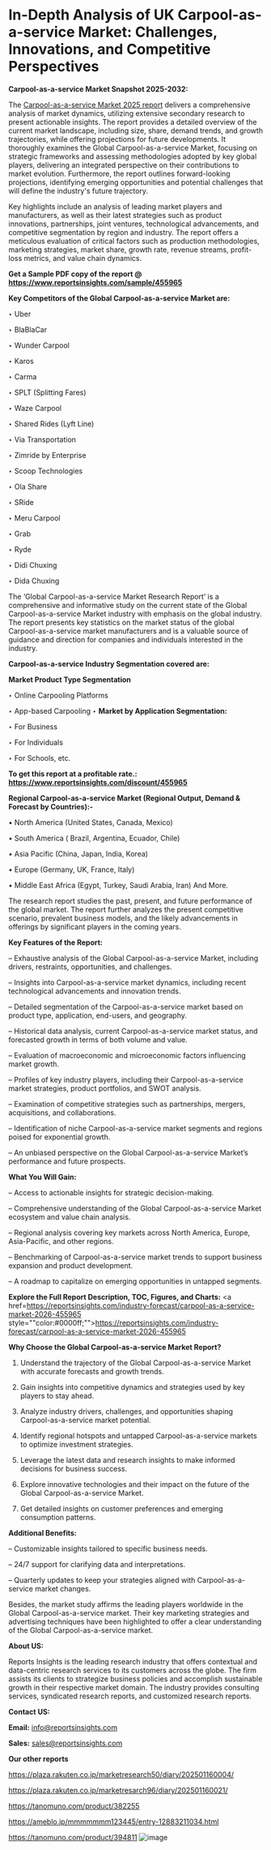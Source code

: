 # In-Depth Analysis of UK Carpool-as-a-service Market: Challenges, Innovations, and Competitive Perspectives

<strong>Carpool-as-a-service Market Snapshot 2025-2032:</strong>

The <a href=https://www.reportsinsights.com/sample/455965>Carpool-as-a-service Market 2025 report</a> delivers a comprehensive analysis of market dynamics, utilizing extensive secondary research to present actionable insights. The report provides a detailed overview of the current market landscape, including size, share, demand trends, and growth trajectories, while offering projections for future developments. It thoroughly examines the Global Carpool-as-a-service Market, focusing on strategic frameworks and assessing methodologies adopted by key global players, delivering an integrated perspective on their contributions to market evolution. Furthermore, the report outlines forward-looking projections, identifying emerging opportunities and potential challenges that will define the industry's future trajectory.

Key highlights include an analysis of leading market players and manufacturers, as well as their latest strategies such as product innovations, partnerships, joint ventures, technological advancements, and competitive segmentation by region and industry. The report offers a meticulous evaluation of critical factors such as production methodologies, marketing strategies, market share, growth rate, revenue streams, profit-loss metrics, and value chain dynamics.

<strong>Get a Sample PDF copy of the report @ <a href=https://www.reportsinsights.com/sample/455965 style=color:#0000ff;>https://www.reportsinsights.com/sample/455965</a></strong>

<strong>Key Competitors of the Global Carpool-as-a-service Market are:</strong>

‣ Uber

‣ BlaBlaCar

‣ Wunder Carpool

‣ Karos

‣ Carma

‣ SPLT (Splitting Fares)

‣ Waze Carpool

‣ Shared Rides (Lyft Line)

‣ Via Transportation

‣ Zimride by Enterprise

‣ Scoop Technologies

‣ Ola Share

‣ SRide

‣ Meru Carpool

‣ Grab

‣ Ryde

‣ Didi Chuxing

‣ Dida Chuxing

The ‘Global Carpool-as-a-service Market Research Report’ is a comprehensive and informative study on the current state of the Global Carpool-as-a-service Market industry with emphasis on the global industry. The report presents key statistics on the market status of the global Carpool-as-a-service market manufacturers and is a valuable source of guidance and direction for companies and individuals interested in the industry.

<strong>Carpool-as-a-service Industry Segmentation covered are:</strong>

<strong>Market Product Type Segmentation</strong>

‣ Online Carpooling Platforms

‣ App-based Carpooling
‣ 
<strong>Market by Application Segmentation:</strong>

‣ For Business

‣ For Individuals

‣ For Schools, etc.

<strong>To get this report at a profitable rate.: <a href=https://www.reportsinsights.com/discount/455965 style=color:#0000ff;>https://www.reportsinsights.com/discount/455965</a></strong>

<strong>Regional Carpool-as-a-service Market (Regional Output, Demand &amp; Forecast by Countries):-</strong>

• North America (United States, Canada, Mexico)

• South America ( Brazil, Argentina, Ecuador, Chile)

• Asia Pacific (China, Japan, India, Korea)

• Europe (Germany, UK, France, Italy)

• Middle East Africa (Egypt, Turkey, Saudi Arabia, Iran) And More.

The research report studies the past, present, and future performance of the global market. The report further analyzes the present competitive scenario, prevalent business models, and the likely advancements in offerings by significant players in the coming years.

<strong>Key Features of the Report:</strong>

– Exhaustive analysis of the Global Carpool-as-a-service Market, including drivers, restraints, opportunities, and challenges.

– Insights into Carpool-as-a-service market dynamics, including recent technological advancements and innovation trends.

– Detailed segmentation of the Carpool-as-a-service market based on product type, application, end-users, and geography.

– Historical data analysis, current Carpool-as-a-service market status, and forecasted growth in terms of both volume and value.

– Evaluation of macroeconomic and microeconomic factors influencing market growth.

– Profiles of key industry players, including their Carpool-as-a-service market strategies, product portfolios, and SWOT analysis.

– Examination of competitive strategies such as partnerships, mergers, acquisitions, and collaborations.

– Identification of niche Carpool-as-a-service market segments and regions poised for exponential growth.

– An unbiased perspective on the Global Carpool-as-a-service Market’s performance and future prospects.

<strong>What You Will Gain:</strong>

– Access to actionable insights for strategic decision-making.

– Comprehensive understanding of the Global Carpool-as-a-service Market ecosystem and value chain analysis.

– Regional analysis covering key markets across North America, Europe, Asia-Pacific, and other regions.

– Benchmarking of Carpool-as-a-service market trends to support business expansion and product development.

– A roadmap to capitalize on emerging opportunities in untapped segments.

<strong>Explore the Full Report Description, TOC, Figures, and Charts:</strong>
<a href=https://reportsinsights.com/industry-forecast/carpool-as-a-service-market-2026-455965 style=""color:#0000ff;"">https://reportsinsights.com/industry-forecast/carpool-as-a-service-market-2026-455965</a>

<strong>Why Choose the Global Carpool-as-a-service Market Report?</strong>

1. Understand the trajectory of the Global Carpool-as-a-service Market with accurate forecasts and growth trends.

2. Gain insights into competitive dynamics and strategies used by key players to stay ahead.

3. Analyze industry drivers, challenges, and opportunities shaping Carpool-as-a-service market potential.

4. Identify regional hotspots and untapped Carpool-as-a-service markets to optimize investment strategies.

5. Leverage the latest data and research insights to make informed decisions for business success.

6. Explore innovative technologies and their impact on the future of the Global Carpool-as-a-service Market.

7. Get detailed insights on customer preferences and emerging consumption patterns.

<strong>Additional Benefits:</strong>

– Customizable insights tailored to specific business needs.

– 24/7 support for clarifying data and interpretations.

– Quarterly updates to keep your strategies aligned with Carpool-as-a-service market changes.

Besides, the market study affirms the leading players worldwide in the Global Carpool-as-a-service market. Their key marketing strategies and advertising techniques have been highlighted to offer a clear understanding of the Global Carpool-as-a-service market.

<strong><strong>About US</strong>:</strong>

Reports Insights is the leading research industry that offers contextual and data-centric research services to its customers across the globe. The firm assists its clients to strategize business policies and accomplish sustainable growth in their respective market domain. The industry provides consulting services, syndicated research reports, and customized research reports.

<strong>Contact US:</strong>

<p class=><b>Email:</b> <a href=mailto:info@reportsinsights.com>info@reportsinsights.com</a></p>
<p class=><b>Sales:</b> <a href=mailto:sales@reportsinsights.com>sales@reportsinsights.com</a></p>

<strong>Our other reports</strong>

<a href=https://plaza.rakuten.co.jp/marketresearch50/diary/202501160004/>https://plaza.rakuten.co.jp/marketresearch50/diary/202501160004/</a>

<a href=https://plaza.rakuten.co.jp/marketresarch96/diary/202501160021/>https://plaza.rakuten.co.jp/marketresarch96/diary/202501160021/</a>

<a href=https://tanomuno.com/product/382255>https://tanomuno.com/product/382255</a>

<a href=https://ameblo.jp/mmmmmmm123445/entry-12883211034.html>https://ameblo.jp/mmmmmmm123445/entry-12883211034.html</a>

<a href=https://tanomuno.com/product/394811>https://tanomuno.com/product/394811</a>
![image](https://github.com/user-attachments/assets/4cb5a932-ef5f-4fa9-b300-1f1765834b0f)
